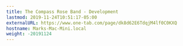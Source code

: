 ```yaml
---
title: The Compass Rose Band - Development  
lastmod: 2019-11-24T10:51:17-05:00
externalURL: https://www.one-tab.com/page/dk8d62E6TdqjM4lf0C0KXQ
hostname: Marks-Mac-Mini.local
weight: -20191124
---
```

